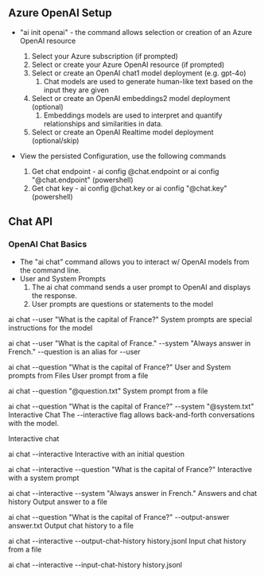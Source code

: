## Azure OpenAI Setup
* "ai init openai" - the command allows selection or creation of an Azure OpenAI resource
  1. Select your Azure subscription (if prompted)
  1. Select or create your Azure OpenAI resource (if prompted)
  1. Select or create an OpenAI chat1 model deployment (e.g. gpt-4o)
      1. Chat models are used to generate human-like text based on the input they are given
  1. Select or create an OpenAI embeddings2 model deployment (optional)
      1. Embeddings models are used to interpret and quantify relationships and similarities in data.
  1. Select or create an OpenAI Realtime model deployment (optional/skip)

* View the persisted Configuration, use the following commands
  1. Get chat endpoint - ai config @chat.endpoint or ai config "@chat.endpoint" (powershell)
  1. Get chat key - ai config @chat.key or ai config "@chat.key" (powershell)

## Chat API
### OpenAI Chat Basics
* The "ai chat" command allows you to interact w/ OpenAI models from the command line.
* User and System Prompts
  1. The ai chat command sends a user prompt to OpenAI and displays the response.
  1. User prompts are questions or statements to the model

ai chat --user "What is the capital of France?"
System prompts are special instructions for the model

ai chat --user "What is the capital of France." --system "Always answer in French."
--question is an alias for --user

ai chat --question "What is the capital of France?"
User and System prompts from Files
User prompt from a file

ai chat --question "@question.txt"
System prompt from a file

ai chat --question "What is the capital of France?" --system "@system.txt"
Interactive Chat
The --interactive flag allows back-and-forth conversations with the model.

Interactive chat

ai chat --interactive
Interactive with an initial question

ai chat --interactive --question "What is the capital of France?"
Interactive with a system prompt

ai chat --interactive --system "Always answer in French."
Answers and chat history
Output answer to a file

ai chat --question "What is the capital of France?" --output-answer answer.txt
Output chat history to a file

ai chat --interactive --output-chat-history history.jsonl
Input chat history from a file

ai chat --interactive --input-chat-history history.jsonl
